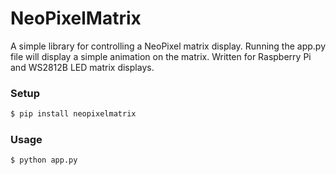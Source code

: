 # NeoPixelMatrix
A simple library for controlling a NeoPixel matrix display.
Running the app.py file will display a simple animation on the matrix.
Written for Raspberry Pi and WS2812B LED matrix displays.
### Setup
```bash
$ pip install neopixelmatrix
```
### Usage
```bash
$ python app.py
```
